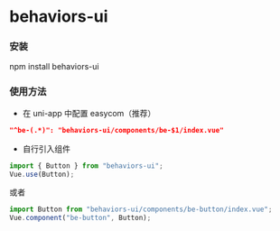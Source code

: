 # behaviors-ui

### 安装

npm install behaviors-ui

### 使用方法

- 在 uni-app 中配置 easycom（推荐）

```json
"^be-(.*)": "behaviors-ui/components/be-$1/index.vue"
```

- 自行引入组件

```javascript
import { Button } from "behaviors-ui";
Vue.use(Button);
```

或者

```javascript
import Button from "behaviors-ui/components/be-button/index.vue";
Vue.component("be-button", Button);
```
